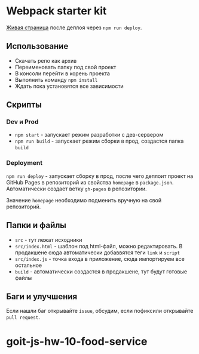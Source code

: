 # Webpack starter kit

[Живая страница](https://luxplanjay.github.io/webpack-starter-kit/) после деплоя
через `npm run deploy`.

## Использование

- Скачать репо как архив
- Переименовать папку под свой проект
- В консоли перейти в корень проекта
- Выполнить команду `npm install`
- Ждать пока установятся все зависимости

## Скрипты

### Dev и Prod

- `npm start` - запускает режим разработки с дев-сервером
- `npm run build` - запускает режим сборки в прод, создастся папка `build`

### Deployment

`npm run deploy` - запускает сборку в прод, после чего деплоит проект на GitHub
Pages в репозиторий из свойства `homepage` в `package.json`. Автоматически
создает ветку `gh-pages` в репозитории.

Значение `homepage` необходимо подменить вручную на свой репозиторий.

## Папки и файлы

- `src` - тут лежат исходники
- `src/index.html` - шаблон под html-файл, можно редактировать. В продакшене
  сюда автоматически добаввятся теги `link` и `script`
- `src/index.js` - точка входа в приложение, сюда импортируем все остальное
- `build` - автоматически создастся в продакшене, тут будут готовые файлы

## Баги и улучшения

Если нашли баг открывайте `issue`, обсудим, если пофиксили открывайте
`pull request`.
# goit-js-hw-10-food-service
